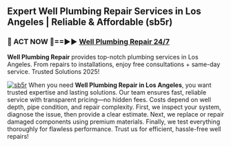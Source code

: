 ## Expert Well Plumbing Repair Services in Los Angeles | Reliable & Affordable (sb5r)  

<h3>🚿 ACT NOW 🌟==►► <a href="https://tinyurl.com/2ne6vx2x" rel="nofollow">Well Plumbing Repair 24/7</a></h3>

**Well Plumbing Repair** provides top-notch plumbing services in Los Angeles. From repairs to installations, enjoy free consultations + same-day service. Trusted Solutions 2025!

[![sb5r](https://i.imgur.com/4PFF4AK.jpeg)](https://tinyurl.com/2ne6vx2x)
When you need **Well Plumbing Repair in Los Angeles**, you want trusted expertise and lasting solutions. Our team ensures fast, reliable service with transparent pricing—no hidden fees. Costs depend on well depth, pipe condition, and repair complexity. First, we inspect your system, diagnose the issue, then provide a clear estimate. Next, we replace or repair damaged components using premium materials. Finally, we test everything thoroughly for flawless performance. Trust us for efficient, hassle-free well repairs!